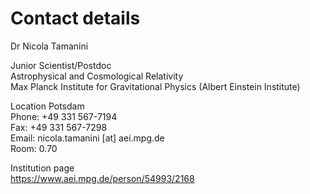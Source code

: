 # Contact details

Dr Nicola Tamanini

Junior Scientist/Postdoc  
Astrophysical and Cosmological Relativity  
Max Planck Institute for Gravitational Physics (Albert Einstein Institute)  

Location Potsdam  
Phone: +49 331 567-7194  
Fax: +49 331 567-7298  
Email: nicola.tamanini [at] aei.mpg.de  
Room: 0.70  

Institution page  
https://www.aei.mpg.de/person/54993/2168
